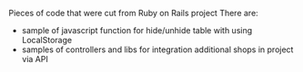 Pieces of code that were cut from Ruby on Rails project
There are:
- sample of javascript function for hide/unhide table with using LocalStorage
- samples of controllers and libs for integration additional shops in project via API
